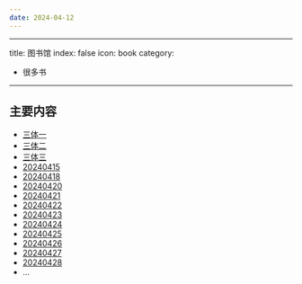 ```yaml
---
date: 2024-04-12
---
```


---
title: 图书馆
index: false
icon: book
category:
  - 很多书
---

<Catalog />

<!-- more -->

## 主要内容

- [三体一](三体一.md)
- [三体二](三体二.md)
- [三体三](三体三.md)
- [20240415](20240415.md)
- [20240418](20240418.md)
- [20240420](20240420.md)
- [20240421](20240421.md)
- [20240422](20240422.md)
- [20240423](20240423.md)
- [20240424](20240424.md)
- [20240425](20240425.md)
- [20240426](20240426.md)
- [20240427](20240427.md)
- [20240428](20240428.md)
- ...




